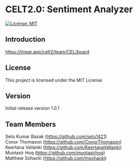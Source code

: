 # CELT2.0: Sentiment Analyzer  

[![License: MIT](https://img.shields.io/badge/License-MIT-yellow.svg)](https://opensource.org/licenses/MIT)

## Introduction
https://linear.app/celt2/team/CEL/board

## License
This project is licensed under the MIT License

## Version
Initial release version 1.0.1

## Team Members
Setu Kumar Basak (https://github.com/setu1421)  
Conor Thomason (https://github.com/ConorThomason)  
Keertana Vellanki (https://github.com/KeertanaVellanki)  
Muntasir Hoq (https://github.com/muntasirhoq)  
Matthew Sohacki (https://github.com/msohacki)  
